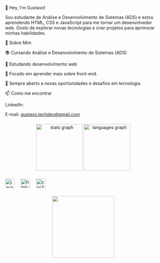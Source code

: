 
👋 Hey, I'm Gustavo!

Sou estudante de Análise e Desenvolvimento de Sistemas (ADS) e estou aprendendo HTML, CSS e JavaScript para me tornar um desenvolvedor web. Gosto de explorar novas tecnologias e criar projetos para aprimorar minhas habilidades.

🚀 Sobre Mim

📚 Cursando Análise e Desenvolvimento de Sistemas (ADS)

🌱 Estudando desenvolvimento web

🎯 Focado em aprender mais sobre front-end.

💬 Sempre aberto a novas oportunidades e desafios em tecnologia.

📫 Como me encontrar

LinkedIn:
 
E-mail: gustavo.techdev@gmail.com 

###

<div align="center">
  <img src="https://github-readme-stats.vercel.app/api?username=GustavoADSDev&hide_title=false&hide_rank=false&show_icons=true&include_all_commits=true&count_private=true&disable_animations=false&theme=dracula&locale=en&hide_border=false&order=1" height="150" alt="stats graph"  />
  <img src="https://github-readme-stats.vercel.app/api/top-langs?username=GustavoADSDev&locale=en&hide_title=false&layout=compact&card_width=320&langs_count=5&theme=dracula&hide_border=false&order=2" height="150" alt="languages graph"  />
</div>

###

<div align="left">
  <img src="https://cdn.jsdelivr.net/gh/devicons/devicon/icons/javascript/javascript-original.svg" height="30" alt="javascript logo"  />
  <img width="12" />
  <img src="https://cdn.jsdelivr.net/gh/devicons/devicon/icons/html5/html5-original.svg" height="30" alt="html5 logo"  />
  <img width="12" />
  <img src="https://cdn.jsdelivr.net/gh/devicons/devicon/icons/css3/css3-original.svg" height="30" alt="css3 logo"  />
</div>

###

<div align="left">
</div>

###

<div align="center">
  <img height="200" src="https://media.giphy.com/media/v1.Y2lkPTc5MGI3NjExdWhwc3Vtb2g1bnVzbGpsaXRtZGtzYWl0YzgyYzEzeXYwd2ViYzh6OSZlcD12MV9naWZzX3NlYXJjaCZjdD1n/qgQUggAC3Pfv687qPC/giphy.gif"  />
</div>

###
